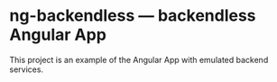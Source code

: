 # ng-backendless — backendless Angular App

This project is an example of the Angular App with emulated backend services.
